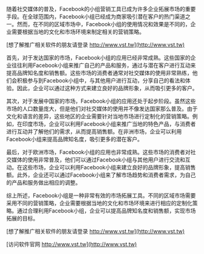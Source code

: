 随着社交媒体的普及，Facebook的小组营销工具已成为许多企业拓展市场的重要手段。在全球范围内，Facebook小组已经成为商家吸引潜在客户的热门渠道之一。然而，在不同的区域市场中，Facebook小组的使用情况和效果是不同的，企业需要根据当地的文化和市场环境来制定相关的营销策略。

[想了解推广相关软件的朋友请登录 http://www.vst.tw](http://www.vst.tw)

首先，对于发达国家的市场，Facebook小组的应用已经非常成熟。这些国家的企业往往利用Facebook小组来推广自己的产品和服务，通过与潜在客户进行互动来提高品牌知名度和销售额。这些市场的消费者通常对社交媒体的使用非常熟练，他们会积极参与到Facebook小组中，与其他用户进行互动，分享自己的看法和体验。因此，企业可以通过这种方式来建立良好的品牌形象，从而吸引更多的客户。

其次，对于发展中国家的市场，Facebook小组的应用还处于起步阶段。虽然这些市场的人口数量庞大，但是他们对社交媒体的使用并不像发达国家那么普及。由于文化和语言的差异，这些地区的企业需要针对当地市场进行定制化的营销策略。例如，在印度市场，企业可以利用Facebook小组来推广当地的特色产品，与消费者进行互动并了解他们的需求，从而提高销售额。在非洲市场，企业可以利用Facebook小组来提高品牌知名度，吸引更多的潜在客户。

最后，对于欧洲市场，Facebook小组的应用也非常成熟。这些市场的消费者对社交媒体的使用非常普及，他们可以通过Facebook小组与其他用户进行交流和互动。在这些市场，企业可以利用Facebook小组来建立良好的品牌形象，提高销售额。此外，企业还可以通过Facebook小组来了解市场趋势和消费者需求，为自己的产品和服务做出相应的调整。

综上所述，Facebook小组是一种非常有效的市场拓展工具。不同的区域市场需要采用不同的营销策略，企业需要根据当地的文化和市场环境来进行相应的定制化策略。通过合理利用Facebook小组，企业可以提高品牌知名度和销售额，实现市场拓展的目标。

[想了解推广相关软件的朋友请登录 http://www.vst.tw](http://www.vst.tw)


[访问软件官网 http://www.vst.tw](http://www.vst.tw)
